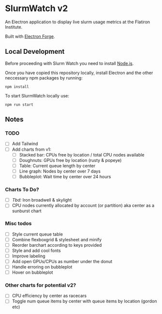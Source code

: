 # SlurmWatch v2

An Electron application to display live slurm usage metrics at the Flatiron Institute.

Built with [Electron Forge](https://www.electronforge.io/).

## Local Development

Before proceeding with Slurm Watch you need to install [Node.js](https://nodejs.dev/).

Once you have copied this repository locally, install Electron and the other neccessary npm packages by running:

```
npm install
```

To start SlurmWatch locally use:

```
npm run start
```

## Notes

### TODO

- [ ] Add Tailwind
- [ ] Add charts from v1:
  - [ ] Stacked bar: CPUs free by location / total CPU nodes available
  - [ ] Doughnuts: GPUs free by location (rusty & popeye)
  - [ ] Table: Current queue length by center
  - [ ] Line graph: Nodes by center over 7 days
  - [ ] Bubbleplot: Wait time by center over 24 hours

### Charts To Do?

- [ ] _Tbd:_ Iron broadwell & skylight
- [ ] CPU nodes currently allocated by account (or partition) aka center as a sunburst chart

### Misc todos

- [ ] Style current queue table
- [ ] Combine flexboxgrid & stylesheet and minify
- [ ] Reorder barchart according to keys provided
- [ ] Style and add cool fonts
- [ ] Improve labeling
- [ ] Add open GPUs/CPUs as number under the donut
- [ ] Handle erroring on bubbleplot
- [ ] Hover on bubbleplot

### Other charts for potential v2?

- [ ] CPU efficiency by center as racecars
- [ ] Toggle num queue items by center with queue items by location (gordon etc)

